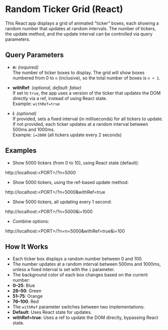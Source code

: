# Random Ticker Grid (React)

This React app displays a grid of animated "ticker" boxes, each showing a random number that updates at random intervals. The number of tickers, the update method, and the update interval can be controlled via query parameters.

## Query Parameters

- **n**: _(required)_  
  The number of ticker boxes to display. The grid will show boxes numbered from 0 to `n` (inclusive), so the total number of boxes is `n + 1`.

- **withRef**: _(optional, default: false)_  
  If set to `true`, the app uses a version of the ticker that updates the DOM directly via a ref, instead of using React state.  
  Example: `withRef=true`

- **i**: _(optional)_  
  If provided, sets a fixed interval (in milliseconds) for all tickers to update. If not provided, each ticker updates at a random interval between 500ms and 1000ms.  
  Example: `i=2000` (all tickers update every 2 seconds)

## Examples

- Show 5000 tickers (from 0 to 10), using React state (default):

http://localhost:\<PORT>/?n=5000

- Show 5000 tickers, using the ref-based update method:

http://localhost:\<PORT>/?n=5000&withRef=true

- Show 5000 tickers, all updating every 1 second:

http://localhost:\<PORT>/?n=5000&i=1000

- Combine options:

http://localhost:\<PORT>/?n=n=5000&withRef=true&i=100

## How It Works

- Each ticker box displays a random number between 0 and 100.
- The number updates at a random interval between 500ms and 1000ms, unless a fixed interval is set with the `i` parameter.
- The background color of each box changes based on the current number:
- **0–25**: Blue
- **26–50**: Green
- **51–75**: Orange
- **76–100**: Red
- The `withRef` parameter switches between two implementations:
- **Default**: Uses React state for updates.
- **withRef=true**: Uses a ref to update the DOM directly, bypassing React state.
